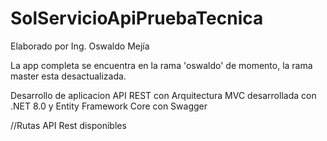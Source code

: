 # SolServicioApiPruebaTecnica
Elaborado por Ing. Oswaldo Mejía 

La app completa se encuentra en la rama 'oswaldo' de momento, la rama master esta desactualizada.

Desarrollo de aplicacion API REST con Arquitectura MVC desarrollada con .NET 8.0 y Entity Framework Core con Swagger 

//Rutas API Rest disponibles 

